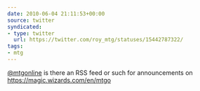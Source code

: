 ```yaml
---
date: 2010-06-04 21:11:53+00:00
source: twitter
syndicated:
- type: twitter
  url: https://twitter.com/roy_mtg/statuses/15442787322/
tags:
- mtg
---
```


[@mtgonline](https://twitter.com/mtgonline/) is there an RSS feed or such for announcements on https://magic.wizards.com/en/mtgo